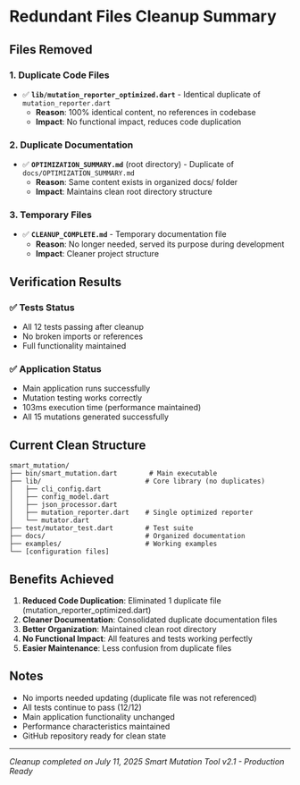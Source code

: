 # Redundant Files Cleanup Summary

## Files Removed

### 1. Duplicate Code Files
- ✅ **`lib/mutation_reporter_optimized.dart`** - Identical duplicate of `mutation_reporter.dart`
  - **Reason**: 100% identical content, no references in codebase
  - **Impact**: No functional impact, reduces code duplication

### 2. Duplicate Documentation
- ✅ **`OPTIMIZATION_SUMMARY.md`** (root directory) - Duplicate of `docs/OPTIMIZATION_SUMMARY.md`
  - **Reason**: Same content exists in organized docs/ folder
  - **Impact**: Maintains clean root directory structure

### 3. Temporary Files
- ✅ **`CLEANUP_COMPLETE.md`** - Temporary documentation file
  - **Reason**: No longer needed, served its purpose during development
  - **Impact**: Cleaner project structure

## Verification Results

### ✅ Tests Status
- All 12 tests passing after cleanup
- No broken imports or references
- Full functionality maintained

### ✅ Application Status
- Main application runs successfully
- Mutation testing works correctly
- 103ms execution time (performance maintained)
- All 15 mutations generated successfully

## Current Clean Structure

```
smart_mutation/
├── bin/smart_mutation.dart        # Main executable
├── lib/                          # Core library (no duplicates)
│   ├── cli_config.dart
│   ├── config_model.dart
│   ├── json_processor.dart
│   ├── mutation_reporter.dart    # Single optimized reporter
│   └── mutator.dart
├── test/mutator_test.dart        # Test suite
├── docs/                         # Organized documentation
├── examples/                     # Working examples
└── [configuration files]
```

## Benefits Achieved

1. **Reduced Code Duplication**: Eliminated 1 duplicate file (mutation_reporter_optimized.dart)
2. **Cleaner Documentation**: Consolidated duplicate documentation files
3. **Better Organization**: Maintained clean root directory
4. **No Functional Impact**: All features and tests working perfectly
5. **Easier Maintenance**: Less confusion from duplicate files

## Notes

- No imports needed updating (duplicate file was not referenced)
- All tests continue to pass (12/12)
- Main application functionality unchanged
- Performance characteristics maintained
- GitHub repository ready for clean state

---
*Cleanup completed on July 11, 2025*
*Smart Mutation Tool v2.1 - Production Ready*
